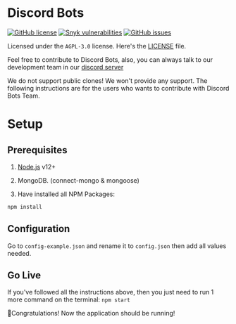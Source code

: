 # Discord Bots
[![GitHub license](https://img.shields.io/badge/license-MIT-blue.svg)](https://github.com/DiscordBots-lol/website/blob/master/LICENSE)
[![Snyk vulnerabilities](https://img.shields.io/snyk/vulnerabilities/github/DiscordBots-lol/website?logo=snyk)](https://snyk.io/test/github/DiscordBots-lol/website)
[![GitHub issues](https://img.shields.io/github/issues/DiscordBots-lol/website)](https://github.com/DiscordBots-lol/website/issues)

Licensed under the ``AGPL-3.0`` license. Here's the [LICENSE](https://github.com/DiscordBots-lol/website/blob/main/LICENSE) file.

Feel free to contribute to Discord Bots, also, you can always talk to our development team in our [discord server](https://discord.gg/4dRtABVB8Z)

We do not support public clones! We won't provide any support. The following instructions are for the users who wants to contribute with Discord Bots Team.


# Setup
## Prerequisites
1. [Node.js](https://nodejs.org/) v12+

3. MongoDB. (connect-mongo & mongoose)

4. Have installed all NPM Packages:
```js
npm install
```

## Configuration
Go to `config-example.json` and rename it to `config.json` then add all values needed.

## Go Live
If you've followed all the instructions above, then you just need to run 1 more command on the terminal:
```npm start```

🎉Congratulations! Now the application should be running!
